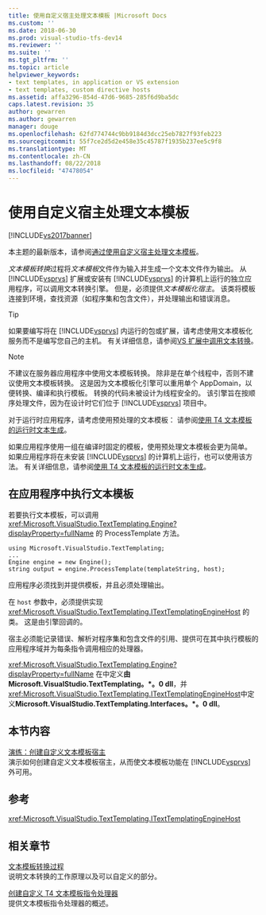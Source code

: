 ```yaml
---
title: 使用自定义宿主处理文本模板 |Microsoft Docs
ms.custom: ''
ms.date: 2018-06-30
ms.prod: visual-studio-tfs-dev14
ms.reviewer: ''
ms.suite: ''
ms.tgt_pltfrm: ''
ms.topic: article
helpviewer_keywords:
- text templates, in application or VS extension
- text templates, custom directive hosts
ms.assetid: affa3296-854d-47d6-9685-285f6d9ba5dc
caps.latest.revision: 35
author: gewarren
ms.author: gewarren
manager: douge
ms.openlocfilehash: 62fd774744c9bb9184d3dcc25eb7827f93feb223
ms.sourcegitcommit: 55f7ce2d5d2e458e35c45787f1935b237ee5c9f8
ms.translationtype: MT
ms.contentlocale: zh-CN
ms.lasthandoff: 08/22/2018
ms.locfileid: "47478054"
---
```

# <a name="processing-text-templates-by-using-a-custom-host"></a>使用自定义宿主处理文本模板
[!INCLUDE[vs2017banner](../includes/vs2017banner.md)]

本主题的最新版本，请参阅[通过使用自定义宿主处理文本模板](https://docs.microsoft.com/visualstudio/modeling/processing-text-templates-by-using-a-custom-host)。  
  
*文本模板转换*过程将*文本模板*文件作为输入并生成一个文本文件作为输出。 从 [!INCLUDE[vsprvs](../includes/vsprvs-md.md)] 扩展或安装有 [!INCLUDE[vsprvs](../includes/vsprvs-md.md)] 的计算机上运行的独立应用程序，可以调用文本转换引擎。 但是，必须提供*文本模板化宿主*。 该类将模板连接到环境，查找资源（如程序集和包含文件），并处理输出和错误消息。  
  
> [!TIP]
>  如果要编写将在 [!INCLUDE[vsprvs](../includes/vsprvs-md.md)] 内运行的包或扩展，请考虑使用文本模板化服务而不是编写您自己的主机。 有关详细信息，请参阅[VS 扩展中调用文本转换](../modeling/invoking-text-transformation-in-a-vs-extension.md)。  
  
> [!NOTE]
>  不建议在服务器应用程序中使用文本模板转换。 除非是在单个线程中，否则不建议使用文本模板转换。 这是因为文本模板化引擎可以重用单个 AppDomain，以便转换、编译和执行模板。 转换的代码未被设计为线程安全的。 该引擎旨在按顺序处理文件，因为在设计时它们位于 [!INCLUDE[vsprvs](../includes/vsprvs-md.md)] 项目中。  
>   
>  对于运行时应用程序，请考虑使用预处理的文本模板： 请参阅[使用 T4 文本模板的运行时文本生成](../modeling/run-time-text-generation-with-t4-text-templates.md)。  
  
 如果应用程序使用一组在编译时固定的模板，使用预处理文本模板会更为简单。 如果应用程序将在未安装 [!INCLUDE[vsprvs](../includes/vsprvs-md.md)] 的计算机上运行，也可以使用该方法。 有关详细信息，请参阅[使用 T4 文本模板的运行时文本生成](../modeling/run-time-text-generation-with-t4-text-templates.md)。  
  
## <a name="executing-a-text-template-in-your-application"></a>在应用程序中执行文本模板  
 若要执行文本模板，可以调用 <xref:Microsoft.VisualStudio.TextTemplating.Engine?displayProperty=fullName> 的 ProcessTemplate 方法。  
  
```  
using Microsoft.VisualStudio.TextTemplating;  
...  
Engine engine = new Engine();  
string output = engine.ProcessTemplate(templateString, host);  
```  
  
 应用程序必须找到并提供模板，并且必须处理输出。  
  
 在 `host` 参数中，必须提供实现 <xref:Microsoft.VisualStudio.TextTemplating.ITextTemplatingEngineHost> 的类。 这是由引擎回调的。  
  
 宿主必须能记录错误、解析对程序集和包含文件的引用、提供可在其中执行模板的应用程序域并为每条指令调用相应的处理器。  
  
 <xref:Microsoft.VisualStudio.TextTemplating.Engine?displayProperty=fullName> 在中定义**由 Microsoft.VisualStudio.TextTemplating。\*。0 dll**，并<xref:Microsoft.VisualStudio.TextTemplating.ITextTemplatingEngineHost>中定义**Microsoft.VisualStudio.TextTemplating.Interfaces。\*。0 dll**。  
  
## <a name="in-this-section"></a>本节内容  
 [演练：创建自定义文本模板宿主](../modeling/walkthrough-creating-a-custom-text-template-host.md)  
 演示如何创建自定义文本模板宿主，从而使文本模板功能在 [!INCLUDE[vsprvs](../includes/vsprvs-md.md)] 外可用。  
  
## <a name="reference"></a>参考  
 <xref:Microsoft.VisualStudio.TextTemplating.ITextTemplatingEngineHost>  
  
## <a name="related-sections"></a>相关章节  
 [文本模板转换过程](../modeling/the-text-template-transformation-process.md)  
 说明文本转换的工作原理以及可以自定义的部分。  
  
 [创建自定义 T4 文本模板指令处理器](../modeling/creating-custom-t4-text-template-directive-processors.md)  
 提供文本模板指令处理器的概述。



